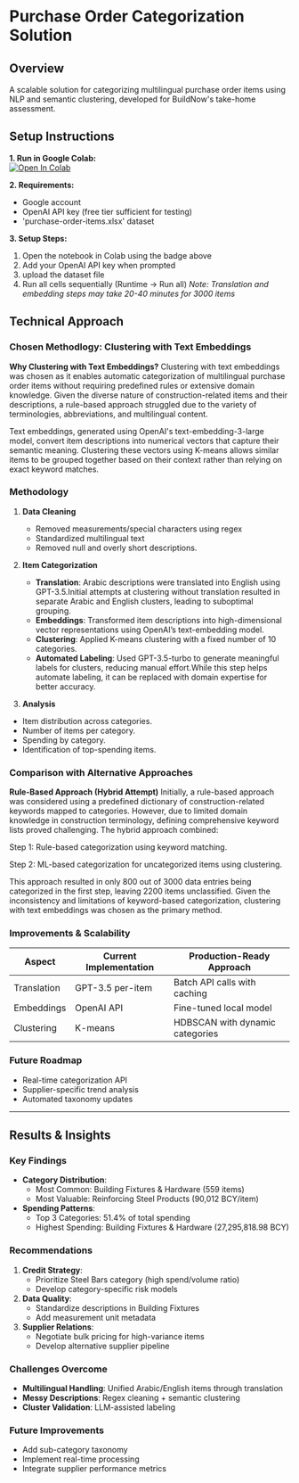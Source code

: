 # Purchase Order Categorization Solution

## Overview
A scalable solution for categorizing multilingual purchase order items using NLP and semantic clustering, developed for BuildNow's take-home assessment.

## Setup Instructions
**1. Run in Google Colab:**  
[![Open In Colab](https://colab.research.google.com/assets/colab-badge.svg)](https://colab.research.google.com/github/esraasiyamek/buildnow_AI_Task/blob/main/categorize_items.ipynb)

**2. Requirements:**
- Google account
- OpenAI API key (free tier sufficient for testing)
- 'purchase-order-items.xlsx' dataset

**3. Setup Steps:**
1. Open the notebook in Colab using the badge above
2. Add your OpenAI API key when prompted
3. upload the dataset file
4. Run all cells sequentially (Runtime → Run all)
   *Note: Translation and embedding steps may take 20-40 minutes for 3000 items*

## Technical Approach

### Chosen Methodlogy: Clustering with Text Embeddings
**Why Clustering with Text Embeddings?**
Clustering with text embeddings was chosen as it enables automatic categorization of multilingual purchase order items without requiring predefined rules or extensive domain knowledge. Given the diverse nature of construction-related items and their descriptions, a rule-based approach struggled due to the variety of terminologies, abbreviations, and multilingual content.

Text embeddings, generated using OpenAI's text-embedding-3-large model, convert item descriptions into numerical vectors that capture their semantic meaning. Clustering these vectors using K-means allows similar items to be grouped together based on their context rather than relying on exact keyword matches.

### Methodology
1. **Data Cleaning**  
   - Removed measurements/special characters using regex
   - Standardized multilingual text
   - Removed null and overly short descriptions.

2. **Item Categorization**  
   - **Translation**: Arabic descriptions were translated into English using GPT-3.5.Initial attempts at clustering without translation resulted in separate Arabic and English clusters, leading to suboptimal grouping.
   - **Embeddings**: Transformed item descriptions into high-dimensional vector representations using OpenAI’s text-embedding model.
   - **Clustering**: Applied K-means clustering with a fixed number of 10 categories.
   - **Automated Labeling**: Used GPT-3.5-turbo to generate meaningful labels for clusters, reducing manual effort.While this step helps automate labeling, it can be replaced with domain expertise for better accuracy.

3. **Analysis**  
  - Item distribution across categories.
  - Number of items per category.
  - Spending by category.
  - Identification of top-spending items.

### Comparison with Alternative Approaches

**Rule-Based Approach (Hybrid Attempt)**
Initially, a rule-based approach was considered using a predefined dictionary of construction-related keywords mapped to categories. However, due to limited domain knowledge in construction terminology, defining comprehensive keyword lists proved challenging. The hybrid approach combined:

Step 1: Rule-based categorization using keyword matching.

Step 2: ML-based categorization for uncategorized items using clustering.

This approach resulted in only 800 out of 3000 data entries being categorized in the first step, leaving 2200 items unclassified. Given the inconsistency and limitations of keyword-based categorization, clustering with text embeddings was chosen as the primary method.


### Improvements & Scalability
| Aspect          | Current Implementation | Production-Ready Approach       |
|-----------------|------------------------|----------------------------------|
| Translation     | GPT-3.5 per-item       | Batch API calls with caching    |
| Embeddings      | OpenAI API             | Fine-tuned local model          |
| Clustering      | K-means                | HDBSCAN with dynamic categories |

### Future Roadmap
- Real-time categorization API
- Supplier-specific trend analysis
- Automated taxonomy updates

---

## Results & Insights

### Key Findings
- **Category Distribution**:
  - Most Common: Building Fixtures & Hardware (559 items)
  - Most Valuable: Reinforcing Steel Products (90,012 BCY/item)
- **Spending Patterns**:
  - Top 3 Categories: 51.4% of total spending
  - Highest Spending: Building Fixtures & Hardware (27,295,818.98 BCY)

### Recommendations
1. **Credit Strategy**:
   - Prioritize Steel Bars category (high spend/volume ratio)
   - Develop category-specific risk models
2. **Data Quality**:
   - Standardize descriptions in Building Fixtures
   - Add measurement unit metadata
3. **Supplier Relations**:
   - Negotiate bulk pricing for high-variance items
   - Develop alternative supplier pipeline

### Challenges Overcome
- **Multilingual Handling**: Unified Arabic/English items through translation
- **Messy Descriptions**: Regex cleaning + semantic clustering
- **Cluster Validation**: LLM-assisted labeling

### Future Improvements
- Add sub-category taxonomy
- Implement real-time processing
- Integrate supplier performance metrics

